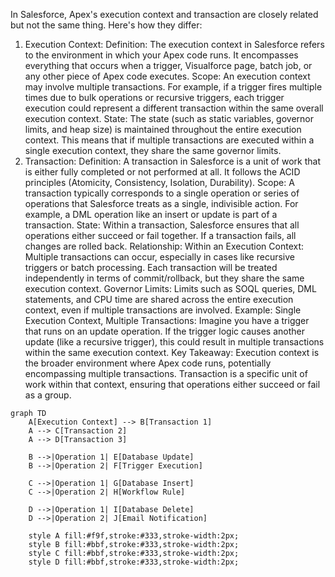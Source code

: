 
In Salesforce, Apex's execution context and transaction are closely related but not the same thing. Here's how they differ:

1. Execution Context:
Definition: The execution context in Salesforce refers to the environment in which your Apex code runs. It encompasses everything that occurs when a trigger, Visualforce page, batch job, or any other piece of Apex code executes.
Scope: An execution context may involve multiple transactions. For example, if a trigger fires multiple times due to bulk operations or recursive triggers, each trigger execution could represent a different transaction within the same overall execution context.
State: The state (such as static variables, governor limits, and heap size) is maintained throughout the entire execution context. This means that if multiple transactions are executed within a single execution context, they share the same governor limits.
2. Transaction:
Definition: A transaction in Salesforce is a unit of work that is either fully completed or not performed at all. It follows the ACID principles (Atomicity, Consistency, Isolation, Durability).
Scope: A transaction typically corresponds to a single operation or series of operations that Salesforce treats as a single, indivisible action. For example, a DML operation like an insert or update is part of a transaction.
State: Within a transaction, Salesforce ensures that all operations either succeed or fail together. If a transaction fails, all changes are rolled back.
Relationship:
Within an Execution Context: Multiple transactions can occur, especially in cases like recursive triggers or batch processing. Each transaction will be treated independently in terms of commit/rollback, but they share the same execution context.
Governor Limits: Limits such as SOQL queries, DML statements, and CPU time are shared across the entire execution context, even if multiple transactions are involved.
Example:
Single Execution Context, Multiple Transactions:
Imagine you have a trigger that runs on an update operation. If the trigger logic causes another update (like a recursive trigger), this could result in multiple transactions within the same execution context.
Key Takeaway:
Execution context is the broader environment where Apex code runs, potentially encompassing multiple transactions.
Transaction is a specific unit of work within that context, ensuring that operations either succeed or fail as a group.


```mermaid
graph TD
    A[Execution Context] --> B[Transaction 1]
    A --> C[Transaction 2]
    A --> D[Transaction 3]

    B -->|Operation 1| E[Database Update]
    B -->|Operation 2| F[Trigger Execution]
    
    C -->|Operation 1| G[Database Insert]
    C -->|Operation 2| H[Workflow Rule]

    D -->|Operation 1| I[Database Delete]
    D -->|Operation 2| J[Email Notification]

    style A fill:#f9f,stroke:#333,stroke-width:2px;
    style B fill:#bbf,stroke:#333,stroke-width:2px;
    style C fill:#bbf,stroke:#333,stroke-width:2px;
    style D fill:#bbf,stroke:#333,stroke-width:2px;
```
